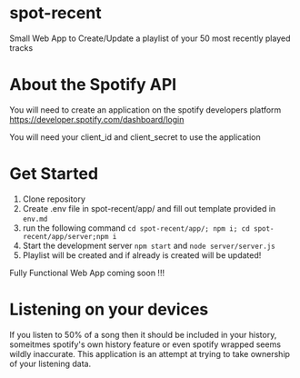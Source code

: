 # spot-recent
Small Web App to Create/Update a playlist of your 50 most recently played tracks


# About the Spotify API

You will need to create an application on the spotify developers platform
https://developer.spotify.com/dashboard/login

You will need your client_id and client_secret to use the application

# Get Started

1. Clone repository
2. Create .env file in spot-recent/app/ and fill out template provided in `env.md`
3. run the following command `cd spot-recent/app/; npm i; cd spot-recent/app/server;npm i`
4. Start the development server `npm start` and `node server/server.js`
5. Playlist will be created and if already is created will be updated!

Fully Functional Web App coming soon !!!


# Listening on your devices
If you listen to 50% of a song then it should be included in your history, someitmes spotify's own history feature
or even spotify wrapped seems wildly inaccurate. This application is an attempt at trying to take ownership of your listening data. 
